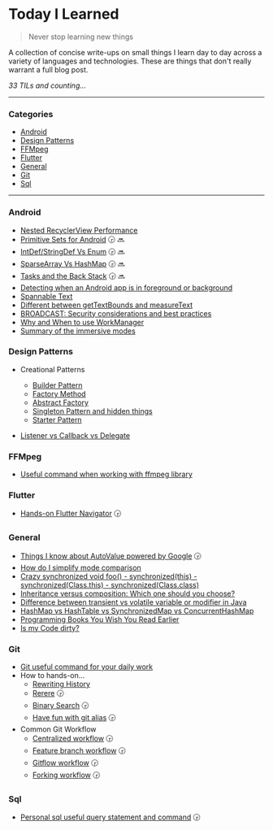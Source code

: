 # Today I Learned

> Never stop learning new things

A collection of concise write-ups on small things I learn day to day across a
variety of languages and technologies. These are things that don't really
warrant a full blog post.

_33 TILs and counting..._

---

### Categories

* [Android](README.md#Android)
* [Design Patterns](README.md#Design-Patterns)
* [FFMpeg](README.md#FFMpeg)
* [Flutter](README.md#Flutter)
* [General](README.md#General)
* [Git](README.md#Git)
* [Sql](README.md#Sql)

---

### Android

- [Nested RecyclerView Performance](android/nested-recyclerview.md)
- [Primitive Sets for Android](android/primitive-sets.md) :clock330: :soon:
- [IntDef/StringDef Vs Enum](android/intdef-stringdef-vs-enum.md) :clock330: :soon:
- [SparseArray Vs HashMap](android/sparsearray-vs-hashmap.md) :clock330: :soon:
- [Tasks and the Back Stack](https://medium.com/androiddevelopers/tasks-and-the-back-stack-dbb7c3b0f6d4) :clock330: :soon:
- [Detecting when an Android app is in foreground or background](android/detect-foreground-background-app.md)
- [Spannable Text](android/spannable-text.md)
- [Different between getTextBounds and measureText](android/different-between-gettexbounds-and-measuretext.md)
- [BROADCAST: Security considerations and best practices](android/broadcast-security-considerations-and-best-practices.md)
- [Why and When to use WorkManager](android/why-and-when-to-use-workmanager.md)
- [Summary of the immersive modes](android/summary-of-the-immersive-modes.md)

### Design Patterns

- Creational Patterns
    - [Builder Pattern](design-pattern/builder-pattern.md)
    - [Factory Method](design-pattern/factory-method.md)
    - [Abstract Factory](design-pattern/abstract-factory.md)
    - [Singleton Pattern and hidden things](design-pattern/singleton-pattern.md)
    - [Starter Pattern](design-pattern/starter-pattern.md)

- [Listener vs Callback vs Delegate](design-pattern/listener-callback-delegate.md)

### FFMpeg

- [Useful command when working with ffmpeg library](ffmpeg/useful-command.md)

### Flutter

- [Hands-on Flutter Navigator](flutter/navigator-use-cases.md) :clock330:

### General

- [Things I know about AutoValue powered by Google](general/auto-value.md) :clock330:
- [How do I simplify mode comparison](general/simplify-mode-comparision.md)
- [Crazy synchronized void foo() - synchronized(this) - synchronized(Class.this) - synchronized(Class.class)](general/how-to-use-synchronized-keyword.md)
- [Inheritance versus composition: Which one should you choose?](https://www.javaworld.com/article/2076814/core-java/inheritance-versus-composition--which-one-should-you-choose-.html)
- [Difference between transient vs volatile variable or modifier in Java](general/transient-vs-volatile.md)
- [HashMap vs HashTable vs SynchronizedMap vs ConcurrentHashMap](general/hashmap-hashtable-synchronizedmap-concurrenthashmap.md)
- [Programming Books You Wish You Read Earlier](general/programming-books-you-wish-you-read-earlier.md)
- [Is my Code dirty?](general/is-my-code-dirty.md)

### Git

- [Git useful command for your daily work](git/useful-commands.md)
- How to hands-on...
    - [Rewriting History](git/git-rewriting-history.md)
    - [Rerere](git/git-rerere.md) :clock330:
    - [Binary Search](git/git-bisect.md) :clock330:
    - [Have fun with git alias](git/git-alias.md) :clock330:
- Common Git Workflow
  + [Centralized workflow](git/workflows/centralized-workflow.md) :clock330:
  + [Feature branch workflow](git/workflows/feature-branch-workflow.md) :clock330:
  + [Gitflow workflow](git/workflows/gitflow-workflow.md) :clock330:
  + [Forking workflow](git/workflows/forking-workflow.md) :clock330:

### Sql

- [Personal sql useful query statement and command](sql/useful-command.md) :clock330:

